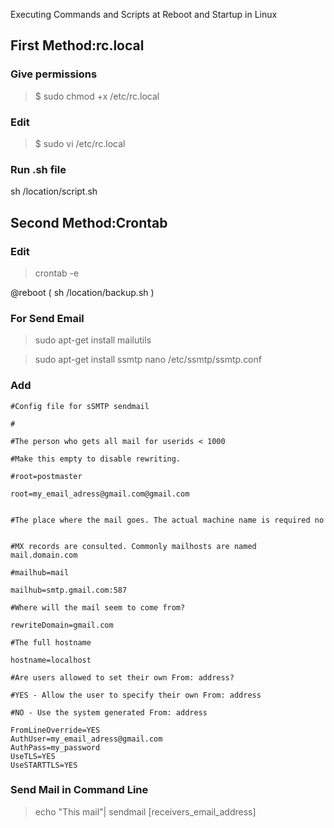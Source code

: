 Executing Commands and Scripts at Reboot and Startup in Linux

## First Method:rc.local

### Give permissions

> $ sudo chmod +x /etc/rc.local

### Edit

> $ sudo vi /etc/rc.local

### Run .sh file

sh /location/script.sh 

## Second Method:Crontab 

### Edit

> crontab -e

@reboot ( sh /location/backup.sh )

### For Send Email

> sudo apt-get install mailutils

> sudo apt-get install ssmtp
> nano /etc/ssmtp/ssmtp.conf

### Add 

``` #
#Config file for sSMTP sendmail

#

#The person who gets all mail for userids < 1000

#Make this empty to disable rewriting.

#root=postmaster

root=my_email_adress@gmail.com@gmail.com


#The place where the mail goes. The actual machine name is required no 


#MX records are consulted. Commonly mailhosts are named mail.domain.com

#mailhub=mail

mailhub=smtp.gmail.com:587

#Where will the mail seem to come from?

rewriteDomain=gmail.com

#The full hostname

hostname=localhost

#Are users allowed to set their own From: address?

#YES - Allow the user to specify their own From: address

#NO - Use the system generated From: address

FromLineOverride=YES
AuthUser=my_email_adress@gmail.com
AuthPass=my_password
UseTLS=YES
UseSTARTTLS=YES
```
### Send Mail in Command Line
> echo "This mail"| sendmail [receivers_email_address]
